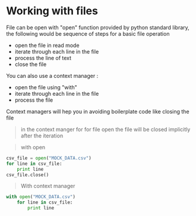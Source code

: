 # Working with files


File can be open with "open" function provided by python standard library, 
the following would be sequence of steps for a basic file operation  
  - open the file in read mode 
  - iterate through each line in the file
  - process the line of text
  - close the file 

You can also use a context manager :
  - open the file using "with" 
  - iterate through each line in the file
  - process the file 

Context managers will hep you in avoiding boilerplate code like closing the file 
> in the context manger for for file open 
> the file will be closed implicitly after the iteration

> with open
```python
csv_file = open("MOCK_DATA.csv")
for line in csv_file:
    print line
csv_file.close()
```
> With context manager
```python
with open("MOCK_DATA.csv")
    for line in csv_file:
        print line
```